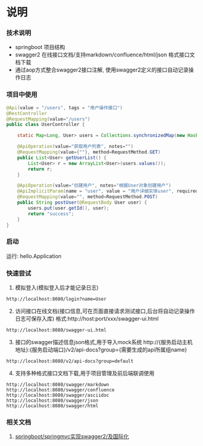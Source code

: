 # 说明
### 技术说明
- springboot 项目结构
- swagger2 在线接口文档/支持markdown/confluence/html/json 格式接口文档下载
- 通过aop方式整合swagger2接口注解, 使用swagger2定义的接口自动记录操作日志
### 项目中使用 
```java
@Api(value = "/users", tags = "用户操作接口")
@RestController
@RequestMapping(value="/users")     
public class UserController {

    static Map<Long, User> users = Collections.synchronizedMap(new HashMap<Long, User>());

    @ApiOperation(value="获取用户列表", notes="")
    @RequestMapping(value={""}, method=RequestMethod.GET)
    public List<User> getUserList() {
        List<User> r = new ArrayList<User>(users.values());
        return r;
    }

    @ApiOperation(value="创建用户", notes="根据User对象创建用户")
    @ApiImplicitParam(name = "user", value = "用户详细实体user", required = true, dataType = "User")
    @RequestMapping(value="", method=RequestMethod.POST)
    public String postUser(@RequestBody User user) {
        users.put(user.getId(), user);
        return "success";
    }
}
```
### 启动
运行: hello.Application 

### 快速尝试
1. 模拟登入(模拟登入后才能记录日志) 
```
http://localhost:8080/login?name=User
```
2. 访问接口在线文档(接口信息,可在页面直接请求测试接口,后台将自动记录操作日志可保存入库)
格式:http://host:port/xxx/swagger-ui.html 
```
http://localhost:8080/swagger-ui.html
```
3. 接口的swagger描述信息json格式,用于导入mock系统
http://{服务启动主机地址}:{服务启动端口}/v2/api-docs?group={需要生成的api所属组name}
```
http://localhost:8080/v2/api-docs?group=default
```
4. 支持多种格式接口文档下载,用于项目管理及前后端联调使用
```
http://localhost:8080/swagger/markdown
http://localhost:8080/swagger/confluence
http://localhost:8080/swagger/asciidoc
http://localhost:8080/swagger/json
http://localhost:8080/swagger/html
```

### 相关文档
1. [springboot/springmvc实现swagger2/及国际化](https://github.com/MusicXi/note/tree/master/java/third_lib/swagger2)















